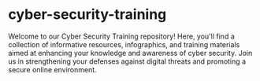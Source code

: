 # cyber-security-training
Welcome to our Cyber Security Training repository! Here, you'll find a collection of informative resources, infographics, and training materials aimed at enhancing your knowledge and awareness of cyber security. Join us in strengthening your defenses against digital threats and promoting a secure online environment. 
